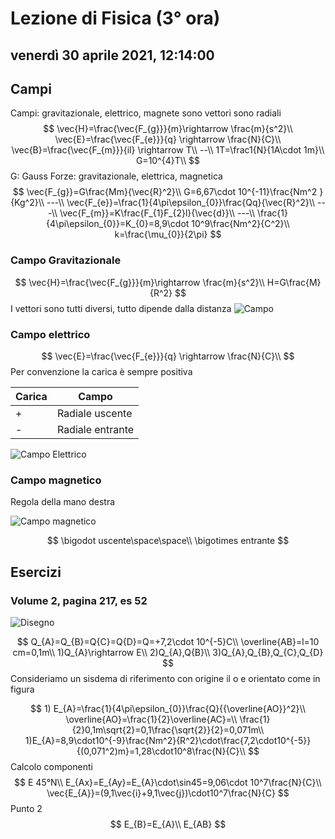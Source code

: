 # Lezione di Fisica (3° ora)

## venerdì 30 aprile 2021, 12:14:00

## Campi
Campi: gravitazionale, elettrico, magnete
sono vettori
sono radiali
$$
\vec{H}=\frac{\vec{F_{g}}}{m}\rightarrow \frac{m}{s^2}\\
\vec{E}=\frac{\vec{F_{e}}}{q} \rightarrow \frac{N}{C}\\
\vec{B}=\frac{\vec{F_{m}}}{il} \rightarrow T\\
--\\
1T=\frac1{N}{1A\cdot 1m}\\
G=10^{4}T\\
$$
G: Gauss
Forze: gravitazionale, elettrica, magnetica
$$
\vec{F_{g}}=G\frac{Mm}{\vec{R}^2}\\
G=6,67\cdot 10^{-11}\frac{Nm^2
}{Kg^2}\\
---\\
\vec{F_{e}}=\frac{1}{4\pi\epsilon_{0}}\frac{Qq}{\vec{R}^2}\\
---\\
\vec{F_{m}}=K\frac{F_{1}F_{2}l}{\vec{d}}\\
---\\
\frac{1}{4\pi\epsilon_{0}}=K_{0}=8,9\cdot 10^9\frac{Nm^2}{C^2}\\
k=\frac{\mu_{0}}{2\pi}
$$


### Campo Gravitazionale 

$$
\vec{H}=\frac{\vec{F_{g}}}{m}\rightarrow \frac{m}{s^2}\\
H=G\frac{M}{R^2}
$$
I vettori sono tutti diversi, tutto dipende dalla distanza
![Campo](https://i.imgur.com/evbUlA5.jpg)

### Campo elettrico
$$
\vec{E}=\frac{\vec{F_{e}}}{q} \rightarrow \frac{N}{C}\\
$$
Per convenzione la carica è sempre positiva

|Carica|Campo|
|------|---|
|+|Radiale uscente|
|-|Radiale entrante|
![Campo Elettrico](https://i.imgur.com/GP6ib3q.jpg)

### Campo magnetico
Regola della mano destra

![Campo magnetico](https://i.imgur.com/J91ewsD.jpg)

$$
\bigodot uscente\space\space\\
\bigotimes entrante
$$

## Esercizi
### Volume 2, pagina 217, es 52
![Disegno](https://i.imgur.com/djpsBMM.jpg)

$$
Q_{A}=Q_{B}=Q{C}=Q{D}=Q=+7,2\cdot 10^{-5}C\\
\overline{AB}=l=10 cm=0,1m\\
1)Q_{A}\rightarrow E\\
2)Q_{A},Q{B}\\
3)Q_{A},Q_{B},Q_{C},Q_{D}
$$
Consideriamo un sisdema di riferimento con origine il o e orientato come in figura

$$ 1) E_{A}=\frac{1}{4\pi\epsilon_{0}}\frac{Q}{{\overline{AO}}^2}\\
\overline{AO}=\frac{1}{2}\overline{AC}=\\
\frac{1}{2}0,1m\sqrt{2}=0,1\frac{\sqrt{2}}{2}=0,071m\\
1)E_{A}=8,9\cdot10^{-9}\frac{Nm^2}{R^2}\cdot\frac{7,2\cdot10^{-5}}{(0,071^2)m}=1,28\cdot10^8\frac{N}{C}\\
$$
Calcolo componenti
$$
E 45°N\\
E_{Ax}=E_{Ay}=E_{A}\cdot\sin45=9,06\cdot 10^7\frac{N}{C}\\
\vec{E_{A}}=(9,1\vec{i}+9,1\vec{j})\cdot10^7\frac{N}{C}
$$
Punto 2
$$
E_{B}=E_{A}\\
E_{AB}
$$
<!--stackedit_data:
eyJoaXN0b3J5IjpbMTgwNDA4Njc5LDkwMzg5Nzk2MCwtMTQ5MD
I2MTUyMiwxMDU0OTAwODkwLC00NTg0NTA4NzNdfQ==
-->